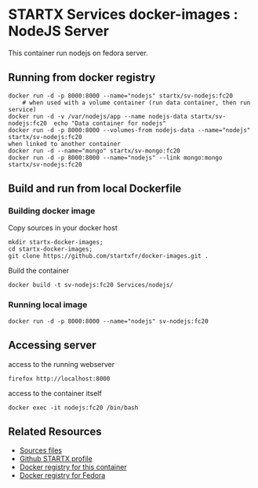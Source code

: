 # STARTX Services docker-images : NodeJS Server
This container run nodejs on fedora server.

## Running from docker registry

	docker run -d -p 8000:8000 --name="nodejs" startx/sv-nodejs:fc20
        # when used with a volume container (run data container, then run service)
	docker run -d -v /var/nodejs/app --name nodejs-data startx/sv-nodejs:fc20  echo "Data container for nodejs"
	docker run -d -p 8000:8000 --volumes-from nodejs-data --name="nodejs" startx/sv-nodejs:fc20
	when linked to another container
	docker run -d --name="mongo" startx/sv-mongo:fc20
	docker run -d -p 8000:8000 --name="nodejs" --link mongo:mongo startx/sv-nodejs:fc20

## Build and run from local Dockerfile
### Building docker image
Copy sources in your docker host 

	mkdir startx-docker-images; 
	cd startx-docker-images;
	git clone https://github.com/startxfr/docker-images.git .

Build the container

	docker build -t sv-nodejs:fc20 Services/nodejs/

### Running local image

	docker run -d -p 8000:8000 --name="nodejs" sv-nodejs:fc20

## Accessing server
access to the running webserver

	firefox http://localhost:8000

access to the container itself

	docker exec -it nodejs:fc20 /bin/bash

## Related Resources
* [Sources files](https://github.com/startxfr/docker-images/tree/master/Services/nodejs)
* [Github STARTX profile](https://github.com/startxfr/docker-images)
* [Docker registry for this container](https://registry.hub.docker.com/u/startx/sv-nodejs/)
* [Docker registry for Fedora](https://registry.hub.docker.com/u/fedora/)